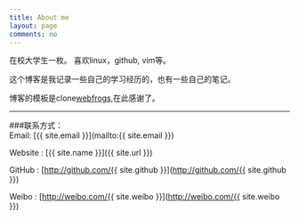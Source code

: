 ```yaml
---
title: About me
layout: page
comments: no
---
```


在校大学生一枚。 喜欢linux，github, vim等。		

这个博客是我记录一些自己的学习经历的，也有一些自己的笔记。

博客的模板是clone[webfrogs](https://github.com/webfrogs/webfrogs.github.com),在此感谢了。

----

###联系方式：        
Email: [{{ site.email }}](mailto:{{ site.email }})

Website : [{{ site.name }}]({{ site.url }})

GitHub : [http://github.com/{{ site.github }}](http://github.com/{{ site.github }})

Weibo : [http://weibo.com/{{ site.weibo }}](http://weibo.com/{{ site.weibo }})


